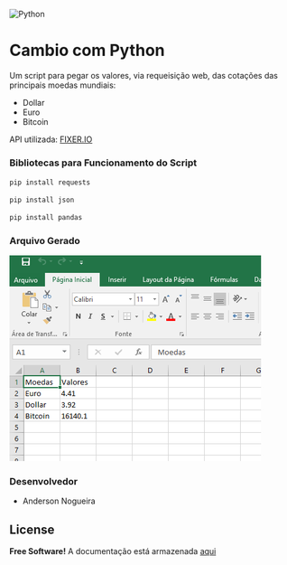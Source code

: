 ![Python](https://www.python.org/static/img/python-logo@2x.png)

# Cambio com Python
Um script para pegar os valores, via requeisição web, das cotações das principais moedas mundiais:
  - Dollar
  - Euro
  - Bitcoin

API utilizada: [FIXER.IO](https://fixer.io/)

### Bibliotecas para Funcionamento do Script
``` sh
pip install requests
```
``` sh
pip install json
```
``` sh
pip install pandas
```

### Arquivo Gerado
![Aplicação](captura.png)


### Desenvolvedor

 - Anderson Nogueira

License
----
**Free Software!** A documentação está armazenada [aqui](https://github.com/Anderson-Nogueira/cambio-moedas)